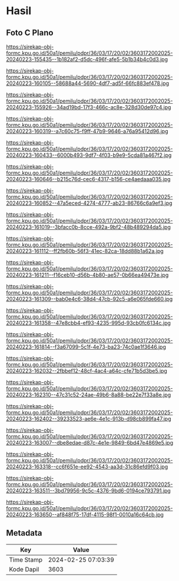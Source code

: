 # Hasil

## Foto C Plano

https://sirekap-obj-formc.kpu.go.id/50a1/pemilu/pdpr/36/03/17/20/02/3603172002025-20240223-155435--1b182af2-d5dc-496f-afe5-5b1b34b4c0d3.jpg

https://sirekap-obj-formc.kpu.go.id/50a1/pemilu/pdpr/36/03/17/20/02/3603172002025-20240223-160105--58688a44-5690-4df7-ad5f-66fc883ef478.jpg

https://sirekap-obj-formc.kpu.go.id/50a1/pemilu/pdpr/36/03/17/20/02/3603172002025-20240223-155926--34ad19bd-17f3-466c-ac8e-328d30de97c4.jpg

https://sirekap-obj-formc.kpu.go.id/50a1/pemilu/pdpr/36/03/17/20/02/3603172002025-20240223-160319--a7c60c75-f9ff-47b9-9646-a76a95412d96.jpg

https://sirekap-obj-formc.kpu.go.id/50a1/pemilu/pdpr/36/03/17/20/02/3603172002025-20240223-160433--6000b493-9df7-4f03-b9e9-5cda81a467f2.jpg

https://sirekap-obj-formc.kpu.go.id/50a1/pemilu/pdpr/36/03/17/20/02/3603172002025-20240223-160646--b215c76d-cec6-4317-b156-ce4aedaaa035.jpg

https://sirekap-obj-formc.kpu.go.id/50a1/pemilu/pdpr/36/03/17/20/02/3603172002025-20240223-160852--47a5eced-4274-4777-ab23-86766c6a9ef3.jpg

https://sirekap-obj-formc.kpu.go.id/50a1/pemilu/pdpr/36/03/17/20/02/3603172002025-20240223-161019--3bfacc0b-8cce-492a-9bf2-48b489294da5.jpg

https://sirekap-obj-formc.kpu.go.id/50a1/pemilu/pdpr/36/03/17/20/02/3603172002025-20240223-161112--ff2fb60b-56f3-41ec-82ca-18dd88b1a62a.jpg

https://sirekap-obj-formc.kpu.go.id/50a1/pemilu/pdpr/36/03/17/20/02/3603172002025-20240223-161211--f16ceb10-d56b-4b80-ae57-0b66ea49473e.jpg

https://sirekap-obj-formc.kpu.go.id/50a1/pemilu/pdpr/36/03/17/20/02/3603172002025-20240223-161309--bab0e4c6-38d4-47cb-92c5-a6e065fde660.jpg

https://sirekap-obj-formc.kpu.go.id/50a1/pemilu/pdpr/36/03/17/20/02/3603172002025-20240223-161358--47e8cbb4-ef93-4235-995d-93cb0fc6134c.jpg

https://sirekap-obj-formc.kpu.go.id/50a1/pemilu/pdpr/36/03/17/20/02/3603172002025-20240223-161814--f3a67099-5c1f-4e73-ba23-74c0ae1f3646.jpg

https://sirekap-obj-formc.kpu.go.id/50a1/pemilu/pdpr/36/03/17/20/02/3603172002025-20240223-162032--2fbbef12-48cf-4ac4-a64c-cfe71b5d3be5.jpg

https://sirekap-obj-formc.kpu.go.id/50a1/pemilu/pdpr/36/03/17/20/02/3603172002025-20240223-162310--47c31c52-24ae-49b6-8a88-be22e7f33a8e.jpg

https://sirekap-obj-formc.kpu.go.id/50a1/pemilu/pdpr/36/03/17/20/02/3603172002025-20240223-162402--39233523-ae6e-4e1c-913b-d98cb899fa47.jpg

https://sirekap-obj-formc.kpu.go.id/50a1/pemilu/pdpr/36/03/17/20/02/3603172002025-20240223-163007--dbe8edae-d87c-4e1e-9849-6bd47e4869e5.jpg

https://sirekap-obj-formc.kpu.go.id/50a1/pemilu/pdpr/36/03/17/20/02/3603172002025-20240223-163318--cc6f651e-ee92-4543-aa3d-31c86efd9f03.jpg

https://sirekap-obj-formc.kpu.go.id/50a1/pemilu/pdpr/36/03/17/20/02/3603172002025-20240223-163511--3bd79956-9c5c-4376-9bd6-0194ce793791.jpg

https://sirekap-obj-formc.kpu.go.id/50a1/pemilu/pdpr/36/03/17/20/02/3603172002025-20240223-163650--af848f75-17df-4115-98f1-0010a16c64cb.jpg


## Metadata

| Key        | Value               |
| ---------- | ------------------- |
| Time Stamp | 2024-02-25 07:03:39 |
| Kode Dapil | 3603                |



